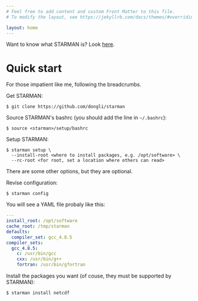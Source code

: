 ```yaml
---
# Feel free to add content and custom Front Matter to this file.
# To modify the layout, see https://jekyllrb.com/docs/themes/#overriding-theme-defaults

layout: home
---
```


Want to know what STARMAN is? Look [here](/starman/about/).

# Quick start

For those impatient like me, following the breadcrumbs.

Get STARMAN:
```
$ git clone https://github.com/dongli/starman
```

Source STARMAN's bashrc (you should add the line in `~/.bashrc`):
```
$ source <starman>/setup/bashrc
```

Setup STARMAN:
```
$ starman setup \
  --install-root <where to install packages, e.g. /opt/software> \
  --rc-root <for root, set a location where others can read>
```
There are some other options, but they are optional.

Revise configuration:
```
$ starman config
```
You will see a YAML file probaly like this:
```yaml
---
install_root: /opt/software
cache_root: /tmp/starman
defaults:
  compiler_set: gcc_4.8.5
compiler_sets:
  gcc_4.8.5:
    c: /usr/bin/gcc
    cxx: /usr/bin/g++
    fortran: /usr/bin/gfortran
```

Install the packages you want (of couse, they must be supported by STARMAN):
```
$ starman install netcdf
```
